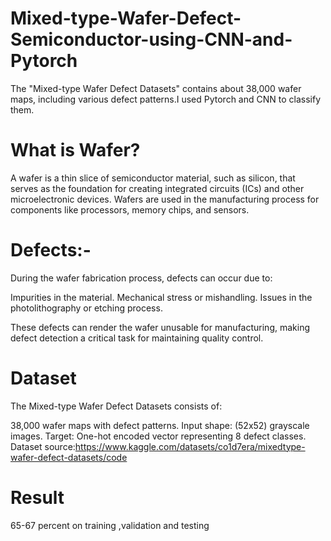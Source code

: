 # Mixed-type-Wafer-Defect-Semiconductor-using-CNN-and-Pytorch
 The "Mixed-type Wafer Defect Datasets" contains about 38,000 wafer maps, including various defect patterns.I used Pytorch and CNN to classify them.

# What is Wafer?
A wafer is a thin slice of semiconductor material, such as silicon, that serves as the foundation for creating integrated circuits (ICs) and other microelectronic devices. Wafers are used in the manufacturing process for components like processors, memory chips, and sensors.

# Defects:-
During the wafer fabrication process, defects can occur due to:

Impurities in the material.
Mechanical stress or mishandling.
Issues in the photolithography or etching process.

These defects can render the wafer unusable for manufacturing, making defect detection a critical task for maintaining quality control.

# Dataset
The Mixed-type Wafer Defect Datasets consists of:

38,000 wafer maps with defect patterns.
Input shape: (52x52) grayscale images.
Target: One-hot encoded vector representing 8 defect classes.
Dataset source:https://www.kaggle.com/datasets/co1d7era/mixedtype-wafer-defect-datasets/code

# Result
65-67 percent on training ,validation and testing



